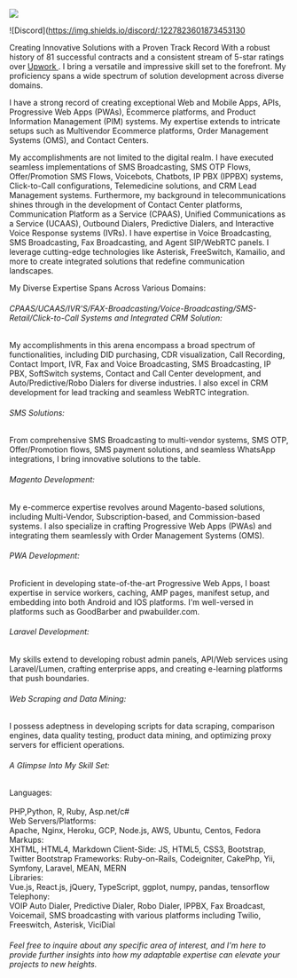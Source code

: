 
![](https://komarev.com/ghpvc/?username=business-expert)

![Discord](https://img.shields.io/discord/:1227823601873453130



Creating Innovative Solutions with a Proven Track Record With a robust history of 81 successful contracts and a consistent stream of 5-star ratings over [ Upwork ](https://www.upwork.com/freelancers/~010a1bf1b58f492cd6/) . I bring a versatile and impressive skill set to the forefront. My proficiency spans a wide spectrum of solution development across diverse domains.

I have a strong record of creating exceptional Web and Mobile Apps, APIs, Progressive Web Apps (PWAs), Ecommerce platforms, and Product Information Management (PIM) systems. My expertise extends to intricate setups such as Multivendor Ecommerce platforms, Order Management Systems (OMS), and Contact Centers.

My accomplishments are not limited to the digital realm. I have executed seamless implementations of SMS Broadcasting, SMS OTP Flows, Offer/Promotion SMS Flows, Voicebots, Chatbots, IP PBX (IPPBX) systems, Click-to-Call configurations, Telemedicine solutions, and CRM Lead Management systems.
Furthermore, my background in telecommunications shines through in the development of Contact Center platforms, Communication Platform as a Service (CPAAS), Unified Communications as a Service (UCAAS), Outbound Dialers, Predictive Dialers, and Interactive Voice Response systems (IVRs). I have expertise in Voice Broadcasting, SMS Broadcasting, Fax Broadcasting, and Agent SIP/WebRTC panels. I leverage cutting-edge technologies like Asterisk, FreeSwitch, Kamailio, and more to create integrated solutions that redefine communication landscapes.

My Diverse Expertise Spans Across Various Domains:

###### CPAAS/UCAAS/IVR'S/FAX-Broadcasting/Voice-Broadcasting/SMS-Retail/Click-to-Call Systems and Integrated CRM Solution:
My accomplishments in this arena encompass a broad spectrum of functionalities, including DID purchasing, CDR visualization, Call Recording, Contact Import, IVR, Fax and Voice Broadcasting, SMS Broadcasting, IP PBX, SoftSwitch systems, Contact and Call Center development, and Auto/Predictive/Robo Dialers for diverse industries. I also excel in CRM development for lead tracking and seamless WebRTC integration.

######  SMS Solutions: 
From comprehensive SMS Broadcasting to multi-vendor systems, SMS OTP, Offer/Promotion flows, SMS payment solutions, and seamless WhatsApp integrations, I bring innovative solutions to the table.

######  Magento Development:
My e-commerce expertise revolves around Magento-based solutions, including Multi-Vendor, Subscription-based, and Commission-based systems. I also specialize in crafting Progressive Web Apps (PWAs) and integrating them seamlessly with Order Management Systems (OMS).

###### PWA Development:
Proficient in developing state-of-the-art Progressive Web Apps, I boast expertise in service workers, caching, AMP pages, manifest setup, and embedding into both Android and IOS platforms. I'm well-versed in platforms such as GoodBarber and pwabuilder.com.

######  Laravel Development:
My skills extend to developing robust admin panels, API/Web services using Laravel/Lumen, crafting enterprise apps, and creating e-learning platforms that push boundaries.

###### Web Scraping and Data Mining: 
I possess adeptness in developing scripts for data scraping, comparison engines, data quality testing, product data mining, and optimizing proxy servers for efficient operations.

######  A Glimpse Into My Skill Set:
Languages:</br>  
PHP,Python, R, Ruby, Asp.net/c#</br> 
Web Servers/Platforms: </br> 
Apache, Nginx, Heroku, GCP, Node.js, AWS, Ubuntu, Centos, Fedora</br> 
Markups: </br> 
XHTML, HTML4, Markdown Client-Side: JS, HTML5, CSS3, Bootstrap, Twitter Bootstrap Frameworks: Ruby-on-Rails, Codeigniter, CakePhp, Yii, Symfony, Laravel, MEAN, MERN
</br> Libraries:</br> 
Vue.js, React.js, jQuery, TypeScript, ggplot, numpy, pandas, tensorflow 
</br> Telephony: </br> 
VOIP Auto Dialer, Predictive Dialer, Robo Dialer, IPPBX, Fax Broadcast, Voicemail, SMS broadcasting with various platforms including Twilio, Freeswitch, Asterisk, ViciDial</br> 
 
######  Feel free to inquire about any specific area of interest, and I'm here to provide further insights into how my adaptable expertise can elevate your projects to new heights.
